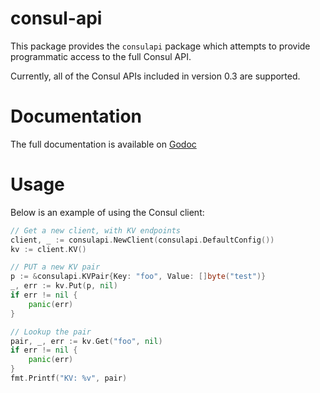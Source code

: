 consul-api
==========

This package provides the `consulapi` package which attempts to
provide programmatic access to the full Consul API.

Currently, all of the Consul APIs included in version 0.3 are supported.

Documentation
=============

The full documentation is available on [Godoc](http://godoc.org/github.com/armon/consul-api)

Usage
=====

Below is an example of using the Consul client:

```go
// Get a new client, with KV endpoints
client, _ := consulapi.NewClient(consulapi.DefaultConfig())
kv := client.KV()

// PUT a new KV pair
p := &consulapi.KVPair{Key: "foo", Value: []byte("test")}
_, err := kv.Put(p, nil)
if err != nil {
    panic(err)
}

// Lookup the pair
pair, _, err := kv.Get("foo", nil)
if err != nil {
    panic(err)
}
fmt.Printf("KV: %v", pair)

```

